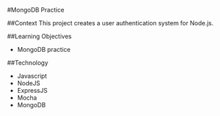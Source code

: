 #MongoDB Practice

##Context
This project creates a user authentication system for Node.js.

##Learning Objectives
- MongoDB practice

##Technology
- Javascript
- NodeJS
- ExpressJS
- Mocha
- MongoDB

